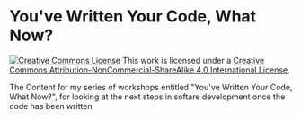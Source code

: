 # You've Written Your Code, What Now?
[![Creative Commons License](https://licensebuttons.net/i/l/by-nc-sa/transparent/00/00/00/88x31.png)](http://creativecommons.org/licenses/by-nc-sa/4.0/) This work is licensed under a [Creative Commons Attribution-NonCommercial-ShareAlike 4.0 International License](http://creativecommons.org/licenses/by-nc-sa/4.0/).  

The Content for my series of workshops entitled "You've Written Your Code, What Now?", for looking at the next steps in softare development once the code has been written

